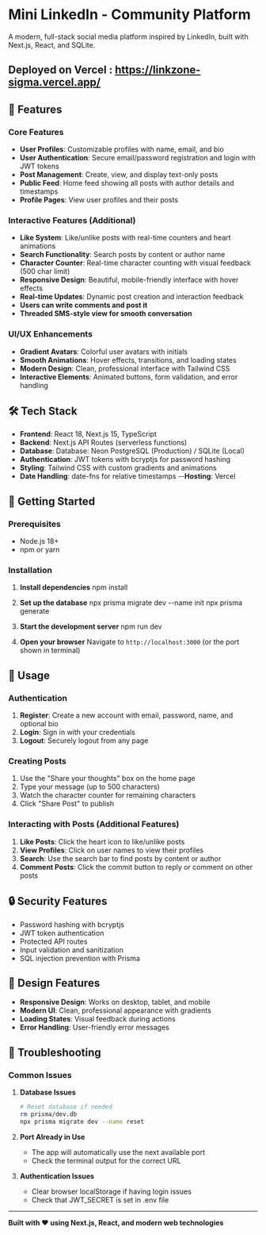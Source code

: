 # Mini LinkedIn - Community Platform
A modern, full-stack social media platform inspired by LinkedIn, built with Next.js, React, and SQLite.

## Deployed on Vercel : https://linkzone-sigma.vercel.app/


## 🚀 Features

### Core Features
- **User Profiles**: Customizable profiles with name, email, and bio
- **User Authentication**: Secure email/password registration and login with JWT tokens
- **Post Management**: Create, view, and display text-only posts
- **Public Feed**: Home feed showing all posts with author details and timestamps
- **Profile Pages**: View user profiles and their posts

### Interactive Features (Additional)
- **Like System**: Like/unlike posts with real-time counters and heart animations
- **Search Functionality**: Search posts by content or author name
- **Character Counter**: Real-time character counting with visual feedback (500 char limit)
- **Responsive Design**: Beautiful, mobile-friendly interface with hover effects
- **Real-time Updates**: Dynamic post creation and interaction feedback
- **Users can write comments and post it** 
- **Threaded SMS-style view for smooth conversation**



### UI/UX Enhancements
- **Gradient Avatars**: Colorful user avatars with initials
- **Smooth Animations**: Hover effects, transitions, and loading states
- **Modern Design**: Clean, professional interface with Tailwind CSS
- **Interactive Elements**: Animated buttons, form validation, and error handling

## 🛠️ Tech Stack

- **Frontend**: React 18, Next.js 15, TypeScript
- **Backend**: Next.js API Routes (serverless functions)
- **Database**: Database: Neon PostgreSQL (Production) / SQLite (Local)
- **Authentication**: JWT tokens with bcryptjs for password hashing
- **Styling**: Tailwind CSS with custom gradients and animations
- **Date Handling**: date-fns for relative timestamps
--**Hosting**: Vercel

## 🚀 Getting Started

### Prerequisites
- Node.js 18+ 
- npm or yarn

### Installation

1. **Install dependencies**
   npm install

2. **Set up the database**
   npx prisma migrate dev --name init
   npx prisma generate

3. **Start the development server**
   npm run dev


4. **Open your browser**
   Navigate to `http://localhost:3000` (or the port shown in terminal)

## 🎯 Usage

### Authentication
1. **Register**: Create a new account with email, password, name, and optional bio
2. **Login**: Sign in with your credentials
3. **Logout**: Securely logout from any page

### Creating Posts
1. Use the "Share your thoughts" box on the home page
2. Type your message (up to 500 characters)
3. Watch the character counter for remaining characters
4. Click "Share Post" to publish

### Interacting with Posts (Additional Features)
1. **Like Posts**: Click the heart icon to like/unlike posts
2. **View Profiles**: Click on user names to view their profiles
3. **Search**: Use the search bar to find posts by content or author
4. **Comment  Posts**: Click the commit  button to  reply or comment on other posts 

## 🔒 Security Features

- Password hashing with bcryptjs
- JWT token authentication
- Protected API routes
- Input validation and sanitization
- SQL injection prevention with Prisma

## 🎨 Design Features

- **Responsive Design**: Works on desktop, tablet, and mobile
- **Modern UI**: Clean, professional appearance with gradients
- **Loading States**: Visual feedback during actions
- **Error Handling**: User-friendly error messages

## 🐛 Troubleshooting

### Common Issues

1. **Database Issues**
   ```bash
   # Reset database if needed
   rm prisma/dev.db
   npx prisma migrate dev --name reset
   ```

2. **Port Already in Use**
   - The app will automatically use the next available port
   - Check the terminal output for the correct URL

3. **Authentication Issues**
   - Clear browser localStorage if having login issues
   - Check that JWT_SECRET is set in .env file

---

**Built with ❤️ using Next.js, React, and modern web technologies**
